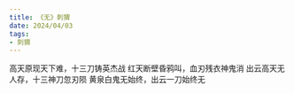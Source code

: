 ```yaml
---
title: 《无》刺猬
date: 2024/04/03
tags:
- 刺猬
---
```

高天原现天下难，十三刀铸英杰战
红天断壁昏鸦叫，血刃残衣神鬼消
出云高天无人存，十三神刀忽刃陨
黄泉白鬼无始终，出云一刀始终无
